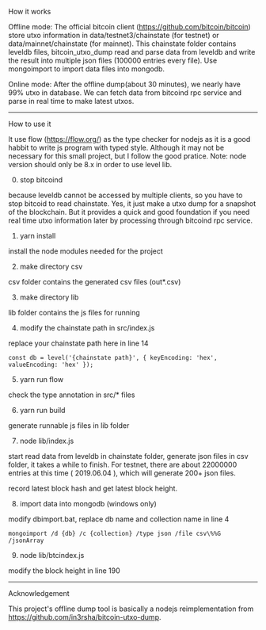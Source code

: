 
How it works

Offline mode:
The official bitcoin client (https://github.com/bitcoin/bitcoin) store utxo information in data/testnet3/chainstate (for testnet) or data/mainnet/chainstate (for mainnet). This chainstate folder contains leveldb files, bitcoin_utxo_dump read and parse data from leveldb and write the result into multiple json files (100000 entries every file). Use mongoimport to import data files into mongodb.

Online mode:
After the offline dump(about 30 minutes), we nearly have 99% utxo in database. We can fetch data from bitcoind rpc service and parse in real time to make latest utxos.

------------------------------------------------------------------------------------------------------

How to use it

It use flow (https://flow.org/) as the type checker for nodejs as it is a good habbit to write js program with typed style. Although it may not be necessary for this small project, but I follow the good pratice. 
Note: node version should only be 8.x in order to use level lib.

0. stop bitcoind

because leveldb cannot be accessed by multiple clients, so you have to stop bitcoid to read chainstate. Yes, it just make a utxo dump for a snapshot of the blockchain. But it provides a quick and good foundation if you need real time utxo information later by processing through bitcoind rpc service.

1. yarn install

install the node modules needed for the project

2. make directory csv

csv folder contains the generated csv files (out*.csv)

3. make directory lib

lib folder contains the js files for running

4. modify the chainstate path in src/index.js

replace your chainstate path here in line 14

    const db = level('{chainstate path}', { keyEncoding: 'hex', valueEncoding: 'hex' });

5. yarn run flow

check the type annotation in src/* files

6. yarn run build

generate runnable js files in lib folder

7. node lib/index.js

start read data from leveldb in chainstate folder, generate json files in csv folder, it takes a while to finish. For testnet, there are about 22000000 entries at this time ( 2019.06.04 ), which will generate 200+ json files. 

record latest block hash and get latest block height.

8. import data into mongodb (windows only)

modify dbimport.bat, replace db name and collection name in line 4  

    mongoimport /d {db} /c {collection} /type json /file csv\%%G /jsonArray 

9. node lib/btcindex.js

modify the block height in line 190

------------------------------------------------------------------------------------------------------

Acknowledgement

This project's offline dump tool is basically a nodejs reimplementation from https://github.com/in3rsha/bitcoin-utxo-dump. 








